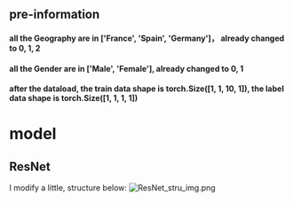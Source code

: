 ## pre-information
#### all the Geography are in ['France', 'Spain', 'Germany']， already changed to 0, 1, 2
#### all the Gender are in ['Male', 'Female'], already changed to 0, 1

#### after the dataload, the train data shape is torch.Size([1, 1, 10, 1]), the label data shape is torch.Size([1, 1, 1, 1])

# model
## ResNet
I modify a little, structure below:
![ResNet_stru_img.png](https://photos.onedrive.com/photo/11A09967C05EB4F0!8472?view=all)
